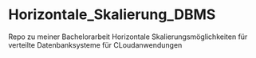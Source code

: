 # Horizontale_Skalierung_DBMS
Repo zu meiner Bachelorarbeit Horizontale Skalierungsmöglichkeiten für verteilte Datenbanksysteme für CLoudanwendungen
